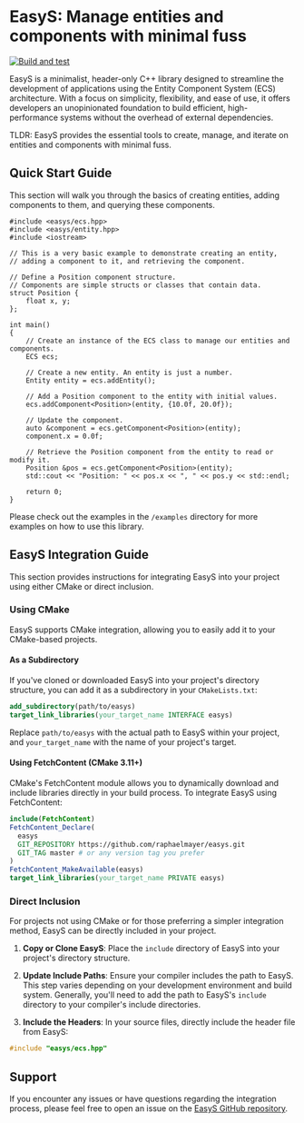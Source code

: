 # EasyS: Manage entities and components with minimal fuss

[![Build and test](https://github.com/raphaelmayer/easys/actions/workflows/cmake-build-and-test.yml/badge.svg)](https://github.com/raphaelmayer/easys/actions/workflows/cmake-build-and-test.yml)

EasyS is a minimalist, header-only C++ library designed to streamline the development of applications using the Entity Component System (ECS) architecture. With a focus on simplicity, flexibility, and ease of use, it offers developers an unopinionated foundation to build efficient, high-performance systems without the overhead of external dependencies.

TLDR: EasyS provides the essential tools to create, manage, and iterate on entities and components with minimal fuss.


## Quick Start Guide

This section will walk you through the basics of creating entities, adding components to them, and querying these components.

```
#include <easys/ecs.hpp>
#include <easys/entity.hpp>
#include <iostream>

// This is a very basic example to demonstrate creating an entity,
// adding a component to it, and retrieving the component.

// Define a Position component structure.
// Components are simple structs or classes that contain data.
struct Position {
	float x, y;
};

int main()
{
	// Create an instance of the ECS class to manage our entities and components.
	ECS ecs;

	// Create a new entity. An entity is just a number.
	Entity entity = ecs.addEntity();

	// Add a Position component to the entity with initial values.
	ecs.addComponent<Position>(entity, {10.0f, 20.0f});

	// Update the component.
	auto &component = ecs.getComponent<Position>(entity);
	component.x = 0.0f;

	// Retrieve the Position component from the entity to read or modify it.
	Position &pos = ecs.getComponent<Position>(entity);
	std::cout << "Position: " << pos.x << ", " << pos.y << std::endl;

	return 0;
}
```

Please check out the examples in the ```/examples``` directory for more examples on how to use this library.

## EasyS Integration Guide

This section provides instructions for integrating EasyS into your project using either CMake or direct inclusion.

### Using CMake

EasyS supports CMake integration, allowing you to easily add it to your CMake-based projects.

#### As a Subdirectory

If you've cloned or downloaded EasyS into your project's directory structure, you can add it as a subdirectory in your `CMakeLists.txt`:

```cmake
add_subdirectory(path/to/easys)
target_link_libraries(your_target_name INTERFACE easys)
```

Replace `path/to/easys` with the actual path to EasyS within your project, and `your_target_name` with the name of your project's target.

#### Using FetchContent (CMake 3.11+)

CMake's FetchContent module allows you to dynamically download and include libraries directly in your build process. To integrate EasyS using FetchContent:

```cmake
include(FetchContent)
FetchContent_Declare(
  easys
  GIT_REPOSITORY https://github.com/raphaelmayer/easys.git
  GIT_TAG master # or any version tag you prefer
)
FetchContent_MakeAvailable(easys)
target_link_libraries(your_target_name PRIVATE easys)
```

### Direct Inclusion

For projects not using CMake or for those preferring a simpler integration method, EasyS can be directly included in your project.

1. **Copy or Clone EasyS**: Place the `include` directory of EasyS into your project's directory structure.

2. **Update Include Paths**: Ensure your compiler includes the path to EasyS. This step varies depending on your development environment and build system. Generally, you'll need to add the path to EasyS's `include` directory to your compiler's include directories.

3. **Include the Headers**: In your source files, directly include the header file from EasyS:

```cpp
#include "easys/ecs.hpp"
```

## Support

If you encounter any issues or have questions regarding the integration process, please feel free to open an issue on the [EasyS GitHub repository](https://github.com/yourusername/EasyS/issues).
